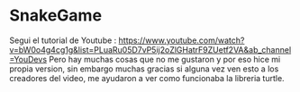 # SnakeGame

Segui el tutorial de Youtube : https://www.youtube.com/watch?v=bW0o4g4cg1g&list=PLuaRu05D7vP5ij2oZlGHatrF9ZUetf2VA&ab_channel=YouDevs
Pero hay muchas cosas que no me gustaron y por eso hice mi propia version, sin embargo muchas gracias 
si alguna vez ven esto a los creadores del video, me ayudaron a ver como funcionaba la libreria turtle.
